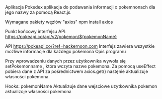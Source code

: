 
Aplikacja Pokedex aplikacja do podawania informacji o pokemnonach dla jego nazwy za pomocą React.js.

Wymagane pakiety węzłów "axios" npm install axios


Punkt końcowy interfejsu API: https://pokeapi.co/api/v2/pokemon/${pokemonName}

API https://pokeapi.co/?ref=hackernoon.com Interfejs zawiera wszystkie możliwe informacje dla każdego pokemona
Opis programu


Przy wprowadzeniu danych przez użytkownika wywoła się setPokemonname , która wczyta nazwe  pokemona.
Za pomocą useEffect pobiera dane z API za pośrednictwem axios.get() nastęnie aktualizuje własności 
pokemona.

Hooks:
pokemonName Aktualizuje dane wejsciowe uzytkownika
pokemon aktualizoje własności pokemona



